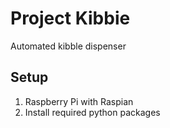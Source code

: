 # Project Kibbie

Automated kibble dispenser

## Setup

1. Raspberry Pi with Raspian
2. Install required python packages

